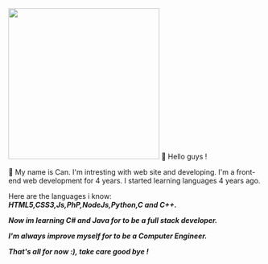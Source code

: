 <!--
**deepeffect/deepeffect** is a ✨ _special_ ✨ repository because its `README.md` (this file) appears on your GitHub profile.

Here are some ideas to get you started:

- 🔭 I’m currently working on ...
- 🌱 I’m currently learning ...
- 👯 I’m looking to collaborate on ...
- 🤔 I’m looking for help with ...
- 💬 Ask me about ...
- 📫 How to reach me: ...
- 😄 Pronouns: ...
- ⚡ Fun fact: ...
-->
<img src="https://media1.giphy.com/media/888R35MJTmDxQfRzfS/200w.gif?cid=82a1493b5h4d1uguralknbl4atxpdyhvgid76ofc8mp75v28&rid=200w.gif&ct=g" width=300px height="300px">
👋 Hello guys ! 
<p/>💬 My name is Can. I'm intresting with web site and developing. I'm a front-end web development for 4 years. I started learning languages 4 years ago.

<p/>Here are the languages i know:
<em/><b/><br/>HTML5,CSS3,Js,PhP,NodeJs,Python,C and C++.
<p> Now im learning C# and Java for to be a full stack developer.</p>
<p/>I'm always improve myself for to be a Computer Engineer.
<p/> That's all for now :), take care good bye !
<imc src="https://media0.giphy.com/media/VgC5dVK3KzQCm1TdPI/200w.gif?cid=82a1493bdbl7g2rtbfvbbj55kn6xuvkkfhp0ohpbumhznjhi&rid=200w.gif&ct=g" width="200px" height="200px">

